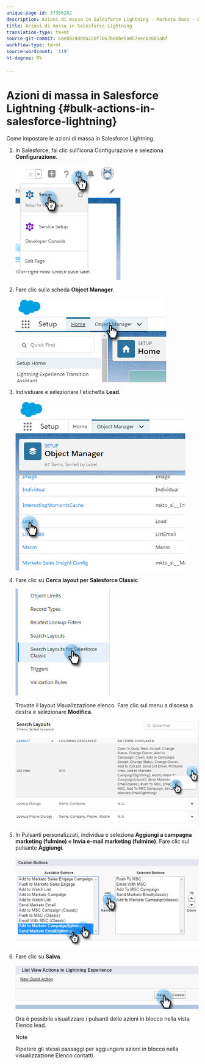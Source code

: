 ```yaml
---
unique-page-id: 37356282
description: Azioni di massa in Salesforce Lightning - Marketo Docs - Documentazione prodotto
title: Azioni di massa in Salesforce Lightning
translation-type: tm+mt
source-git-commit: 6ae882dddda220f7067babbe5a057eec82601abf
workflow-type: tm+mt
source-wordcount: '119'
ht-degree: 0%

---
```



# Azioni di massa in Salesforce Lightning {#bulk-actions-in-salesforce-lightning}

Come impostare le azioni di massa in Salesforce Lightning.

1. In Salesforce, fai clic sull&#39;icona Configurazione e seleziona **Configurazione**.

   ![](assets/one.png)

1. Fare clic sulla scheda **Object Manager**.

   ![](assets/two.png)

1. Individuare e selezionare l&#39;etichetta **Lead**.

   ![](assets/three-2.png)

1. Fare clic su **Cerca layout per Salesforce Classic**.

   ![](assets/four-1.png)

   Trovate il layout Visualizzazione elenco. Fare clic sul menu a discesa a destra e selezionare **Modifica**.

   ![](assets/five.png)

1. In Pulsanti personalizzati, individua e seleziona **Aggiungi a campagna marketing (fulmine)** e **Invia e-mail marketing (fulmine)**. Fare clic sul pulsante **Aggiungi**.

   ![](assets/six.png)

1. Fare clic su **Salva**.

   ![](assets/seven.png)

   Ora è possibile visualizzare i pulsanti delle azioni in blocco nella vista Elenco lead.

   >[!NOTE]
   >
   >Ripetere gli stessi passaggi per aggiungere azioni in blocco nella visualizzazione Elenco contatti.
